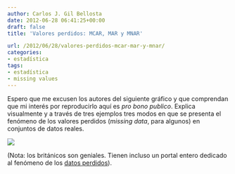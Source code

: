 ```yaml
---
author: Carlos J. Gil Bellosta
date: 2012-06-28 06:41:25+00:00
draft: false
title: 'Valores perdidos: MCAR, MAR y MNAR'

url: /2012/06/28/valores-perdidos-mcar-mar-y-mnar/
categories:
- estadística
tags:
- estadística
- missing values
---
```


Espero que me excusen los autores del siguiente gráfico y que comprendan que mi interés por reproducirlo aquí es _pro bono publico_. Explica visualmente y a través de tres ejemplos tres modos en que se presenta el fenómeno de los valores perdidos (_missing data_, para algunos) en conjuntos de datos reales.

[![](/wp-uploads/2012/06/missing_data.png#center)
](/wp-uploads/2012/06/missing_data.png#center)

(Nota: los británicos son geniales. Tienen incluso un portal entero dedicado al fenómeno de los [datos perdidos](http://missingdata.org.uk/)).
